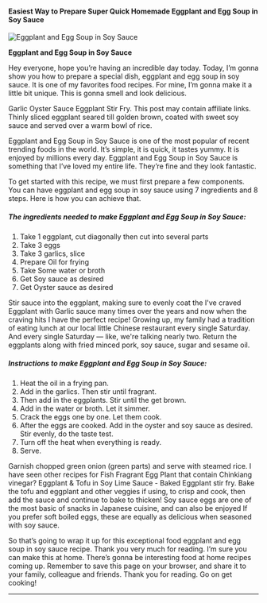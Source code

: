             

#### Easiest Way to Prepare Super Quick Homemade Eggplant and Egg Soup in Soy Sauce

![Eggplant and Egg Soup in Soy Sauce](https://img-global.cpcdn.com/recipes/483e9d1c21739b0d/751x532cq70/eggplant-and-egg-soup-in-soy-sauce-recipe-main-photo.jpg)

**Eggplant and Egg Soup in Soy Sauce**

Hey everyone, hope you’re having an incredible day today. Today, I’m gonna show you how to prepare a special dish, eggplant and egg soup in soy sauce. It is one of my favorites food recipes. For mine, I’m gonna make it a little bit unique. This is gonna smell and look delicious.

Garlic Oyster Sauce Eggplant Stir Fry. This post may contain affiliate links. Thinly sliced eggplant seared till golden brown, coated with sweet soy sauce and served over a warm bowl of rice.

Eggplant and Egg Soup in Soy Sauce is one of the most popular of recent trending foods in the world. It’s simple, it is quick, it tastes yummy. It is enjoyed by millions every day. Eggplant and Egg Soup in Soy Sauce is something that I’ve loved my entire life. They’re fine and they look fantastic.

To get started with this recipe, we must first prepare a few components. You can have eggplant and egg soup in soy sauce using 7 ingredients and 8 steps. Here is how you can achieve that.

##### The ingredients needed to make Eggplant and Egg Soup in Soy Sauce:

1.  Take 1 eggplant, cut diagonally then cut into several parts
2.  Take 3 eggs
3.  Take 3 garlics, slice
4.  Prepare Oil for frying
5.  Take Some water or broth
6.  Get Soy sauce as desired
7.  Get Oyster sauce as desired

Stir sauce into the eggplant, making sure to evenly coat the I've craved Eggplant with Garlic sauce many times over the years and now when the craving hits I have the perfect recipe! Growing up, my family had a tradition of eating lunch at our local little Chinese restaurant every single Saturday. And every single Saturday — like, we're talking nearly two. Return the eggplants along with fried minced pork, soy sauce, sugar and sesame oil.

##### Instructions to make Eggplant and Egg Soup in Soy Sauce:

1.  Heat the oil in a frying pan.
2.  Add in the garlics. Then stir until fragrant.
3.  Then add in the eggplants. Stir until the get brown.
4.  Add in the water or broth. Let it simmer.
5.  Crack the eggs one by one. Let them cook.
6.  After the eggs are cooked. Add in the oyster and soy sauce as desired. Stir evenly, do the taste test.
7.  Turn off the heat when everything is ready.
8.  Serve.

Garnish chopped green onion (green parts) and serve with steamed rice. I have seen other recipes for Fish Fragrant Egg Plant that contain Chinkiang vinegar? Eggplant & Tofu in Soy Lime Sauce - Baked Eggplant stir fry. Bake the tofu and eggplant and other veggies if using, to crisp and cook, then add the sauce and continue to bake to thicken! Soy sauce eggs are one of the most basic of snacks in Japanese cuisine, and can also be enjoyed If you prefer soft boiled eggs, these are equally as delicious when seasoned with soy sauce.

So that’s going to wrap it up for this exceptional food eggplant and egg soup in soy sauce recipe. Thank you very much for reading. I’m sure you can make this at home. There’s gonna be interesting food at home recipes coming up. Remember to save this page on your browser, and share it to your family, colleague and friends. Thank you for reading. Go on get cooking!

* * *